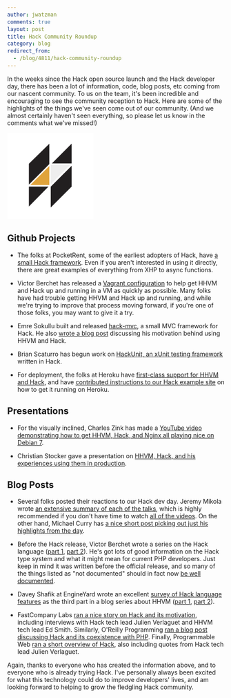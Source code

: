 ```yaml
---
author: jwatzman
comments: true
layout: post
title: Hack Community Roundup
category: blog
redirect_from:
  - /blog/4811/hack-community-roundup
---
```


In the weeks since the Hack open source launch and the Hack developer day, there has been a lot of information, code, blog posts, etc coming from our nascent community. To us on the team, it's been incredible and encouraging to see the community reception to Hack. Here are some of the highlights of the things we've seen come out of our community. (And we almost certainly haven't seen everything, so please let us know in the comments what we've missed!)

<img src="/static/logo.svg" alt="Hack Logo" style="width: 200px;"/>

## Github Projects


  * The folks at PocketRent, some of the earliest adopters of Hack, have [a small Hack framework](https://github.com/PocketRent/beatbox). Even if you aren't interested in using it directly, there are great examples of everything from XHP to async functions.


  * Victor Berchet has released a [Vagrant configuration](https://github.com/vicb/hhvm-vagrant) to help get HHVM and Hack up and running in a VM as quickly as possible. Many folks have had trouble getting HHVM and Hack up and running, and while we're trying to improve that process moving forward, if you're one of those folks, you may want to give it a try.


  * Emre Sokullu built and released [hack-mvc](https://github.com/esokullu/hack-mvc), a small MVC framework for Hack. He also [wrote a blog post](https://medium.com/p/b0acd5bcd135) discussing his motivation behind using HHVM and Hack.


  * Brian Scaturro has begun work on [HackUnit, an xUnit testing framework](https://github.com/brianium/hack-unit) written in Hack.


  * For deployment, the folks at Heroku have [first-class support for HHVM and Hack](https://blog.heroku.com/archives/2014/4/29/introducing_the_new_php_on_heroku), and have [contributed instructions to our Hack example site](https://github.com/hhvm/hack-example-site#example-setup-for-heroku) on how to get it running on Heroku.




## Presentations






  * For the visually inclined, Charles Zink has made a [YouTube video demonstrating how to get HHVM, Hack, and Nginx all playing nice on Debian 7](https://www.youtube.com/watch?v=1mxry6KRBEQ).


  * Christian Stocker gave a presentation on [HHVM, Hack, and his experiences using them in production](https://speakerdeck.com/chregu/hiphop-virtual-machine-hhvm-for-php-and-the-hack-language).




## Blog Posts






  * Several folks posted their reactions to our Hack dev day. Jeremy Mikola wrote [an extensive summary of each of the talks](http://jmikola.net/blog/hack-dev-day/), which is highly recommended if you don't have time to watch [all of the videos](https://www.youtube.com/watch?v=BnJQJNGkUdM&index=3&list=PLb0IAmt7-GS2fdbb1vVdP8Z8zx1l2L8YS). On the other hand, Michael Curry has [a nice short post picking out just his highlights from the day](http://kernelcurry.com/blog/facebooks-hack-developer-day-2014/).


  * Before the Hack release, Victor Berchet wrote a series on the Hack language ([part 1](http://www.sitepoint.com/hhvm-hack-part-1/), [part 2](http://www.sitepoint.com/look-hack-php-replacement-hhvm/)). He's got lots of good information on the Hack type system and what it might mean for current PHP developers. Just keep in mind it was written before the official release, and so many of the things listed as "not documented" should in fact now [be well documented](http://docs.hhvm.com/manual/en/index.php).


  * Davey Shafik at EngineYard wrote an excellent [survey of Hack language features](https://blog.engineyard.com/2014/hhvm-hack-php) as the third part in a blog series about HHVM ([part 1](https://blog.engineyard.com/2014/hhvm-hack), [part 2](https://blog.engineyard.com/2014/hhvm-hack-part-2)).


  * FastCompany Labs [ran a nice story on Hack and its motivation](http://www.fastcolabs.com/3028778/why-facebook-invented-a-new-php-derived-language-called-hack), including interviews with Hack tech lead Julien Verlaguet and HHVM tech lead Ed Smith. Similarly, O'Reilly Programming [ran a blog post discussing Hack and its coexistence with PHP](http://programming.oreilly.com/2014/04/facebooks-hack-hhvm-and-the-future-of-php.html). Finally, Programmable Web [ran a short overview of Hack](http://blog.programmableweb.com/2014/04/10/facebooks-hack-language-speeds-up-development-cycle/), also including quotes from Hack tech lead Julien Verlaguet.


Again, thanks to everyone who has created the information above, and to everyone who is already trying Hack. I've personally always been excited for what this technology could do to improve developers' lives, and am looking forward to helping to grow the fledgling Hack community.
